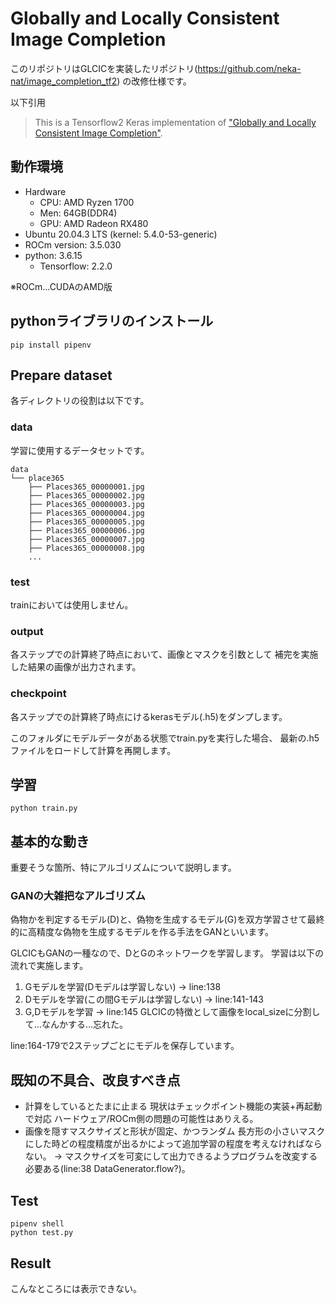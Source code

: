 # Globally and Locally Consistent Image Completion

このリポジトリはGLCICを実装したリポジトリ(https://github.com/neka-nat/image_completion_tf2)
の改修仕様です。

以下引用
> This is a Tensorflow2 Keras implementation of ["Globally and Locally Consistent Image Completion"](http://hi.cs.waseda.ac.jp/%7Eiizuka/projects/completion/data/completion_sig2017.pdf).

## 動作環境
- Hardware
  - CPU: AMD Ryzen 1700
  - Men: 64GB(DDR4)
  - GPU: AMD Radeon RX480
- Ubuntu 20.04.3 LTS (kernel: 5.4.0-53-generic)
- ROCm version: 3.5.030
- python: 3.6.15
  - Tensorflow: 2.2.0

※ROCm...CUDAのAMD版

## pythonライブラリのインストール

```
pip install pipenv
```

## Prepare dataset

各ディレクトリの役割は以下です。
### data
学習に使用するデータセットです。
```
data
└── place365
    ├── Places365_00000001.jpg
    ├── Places365_00000002.jpg
    ├── Places365_00000003.jpg
    ├── Places365_00000004.jpg
    ├── Places365_00000005.jpg
    ├── Places365_00000006.jpg
    ├── Places365_00000007.jpg
    ├── Places365_00000008.jpg
    ...
```
### test
trainにおいては使用しません。

### output
各ステップでの計算終了時点において、画像とマスクを引数として
補完を実施した結果の画像が出力されます。

### checkpoint
各ステップでの計算終了時点にけるkerasモデル(.h5)をダンプします。

このフォルダにモデルデータがある状態でtrain.pyを実行した場合、
最新の.h5ファイルをロードして計算を再開します。

## 学習
```
python train.py
```

## 基本的な動き
重要そうな箇所、特にアルゴリズムについて説明します。
### GANの大雑把なアルゴリズム
偽物かを判定するモデル(D)と、偽物を生成するモデル(G)を双方学習させて最終的に高精度な偽物を生成するモデルを作る手法をGANといいます。

GLCICもGANの一種なので、DとGのネットワークを学習します。
学習は以下の流れで実施します。
1. Gモデルを学習(Dモデルは学習しない) -> line:138
2. Dモデルを学習(この間Gモデルは学習しない) -> line:141-143
3. G,Dモデルを学習 -> line:145
GLCICの特徴として画像をlocal_sizeに分割して…なんかする…忘れた。

line:164-179で2ステップごとにモデルを保存しています。

## 既知の不具合、改良すべき点
- 計算をしているとたまに止まる
  現状はチェックポイント機能の実装+再起動で対応
  ハードウェア/ROCm側の問題の可能性はありえる。
- 画像を隠すマスクサイズと形状が固定、かつランダム
  長方形の小さいマスクにした時どの程度精度が出るかによって追加学習の程度を考えなければならない。
  -> マスクサイズを可変にして出力できるようプログラムを改変する必要ある(line:38 DataGenerator.flow?)。

## Test

```
pipenv shell
python test.py
```

## Result

こんなところには表示できない。
